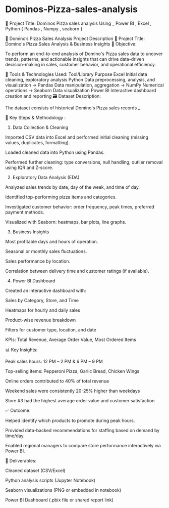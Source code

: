 # Dominos-Pizza-sales-analysis
🧩 Project Title:  Dominos Pizza sales analysis Using _ Power BI , Excel , Python { Pandas , Numpy , seaborn }

🍕 Domino’s Pizza Sales Analysis Project Description
📌 Project Title: Domino's Pizza Sales Analysis & Business Insights
📁 Objective:

To perform an end-to-end analysis of Domino's Pizza sales data to uncover trends, patterns, and actionable insights that can drive data-driven decision-making in sales, customer behavior, and operational efficiency.

🧰 Tools & Technologies Used:
Tool/Library	Purpose
Excel	Initial data cleaning, exploratory analysis
Python	Data preprocessing, analysis, and visualization
→ Pandas	Data manipulation, aggregation
→ NumPy	Numerical operations
→ Seaborn	Data visualization
Power BI	Interactive dashboard creation and reporting
🗃️ Dataset Description:

The dataset consists of historical Domino's Pizza sales records _

🧪 Key Steps & Methodology :

1. Data Collection & Cleaning

Imported CSV data into Excel and performed initial cleaning (missing values, duplicates, formatting).

Loaded cleaned data into Python using Pandas.

Performed further cleaning: type conversions, null handling, outlier removal using IQR and Z-score.

2. Exploratory Data Analysis (EDA)

Analyzed sales trends by date, day of the week, and time of day.

Identified top-performing pizza items and categories.

Investigated customer behavior: order frequency, peak times, preferred payment methods.

Visualized with Seaborn: heatmaps, bar plots, line graphs.

3. Business Insights

Most profitable days and hours of operation.

Seasonal or monthly sales fluctuations.

Sales performance by location.

Correlation between delivery time and customer ratings (if available).

4. Power BI Dashboard

Created an interactive dashboard with:

Sales by Category, Store, and Time

Heatmaps for hourly and daily sales

Product-wise revenue breakdown

Filters for customer type, location, and date

KPIs: Total Revenue, Average Order Value, Most Ordered Items

📊 Key Insights:

Peak sales hours: 12 PM – 2 PM & 6 PM – 9 PM

Top-selling items: Pepperoni Pizza, Garlic Bread, Chicken Wings

Online orders contributed to 40% of total revenue

Weekend sales were consistently 20-25% higher than weekdays

Store #3 had the highest average order value and customer satisfaction

✅ Outcome:

Helped identify which products to promote during peak hours.

Provided data-backed recommendations for staffing based on demand by time/day.

Enabled regional managers to compare store performance interactively via Power BI.

📁 Deliverables:

Cleaned dataset (CSV/Excel)

Python analysis scripts (Jupyter Notebook)

Seaborn visualizations (PNG or embedded in notebook)

Power BI Dashboard (.pbix file or shared report link)
